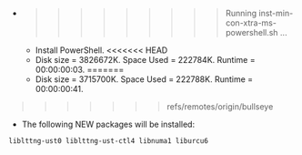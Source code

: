 * >>>>>>>>> Running inst-min-con-xtra-ms-powershell.sh ...
  * Install PowerShell.
<<<<<<< HEAD
  * Disk size = 3826672K. Space Used = 222784K. Runtime = 00:00:00:03.
=======
  * Disk size = 3715700K. Space Used = 222788K. Runtime = 00:00:00:41.
>>>>>>> refs/remotes/origin/bullseye
  * The following NEW packages will be installed:
  ```bash
liblttng-ust0 liblttng-ust-ctl4 libnuma1 liburcu6
  ```

